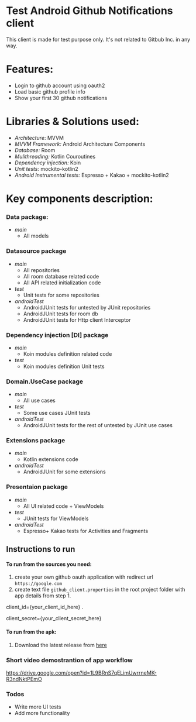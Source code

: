 # Test Android Github Notifications client

This client is made for test purpose only. It's not related to Gitbub Inc. in any way. 
# Features:
  - Login to github account using oauth2 
  - Load basic github profile info
  - Show your first 30 github notifications

# Libraries & Solutions used:
  - *Architecture*: MVVM
  - *MVVM Framework:* Android Architecture Components
  - *Database:* Room
  - *Mulithreading:* Kotlin Couroutines
  - *Dependency injection:* Koin
  - *Unit tests:* mockito-kotlin2 
  - *Android Instrumental tests:* Espresso + Kakao + mockito-kotlin2
  
# Key components description: 

### Data package:
- *main* 
  * All models
### Datasource package
 - *main* 
   * All repositories 
   * All room database related code
   * All API related initialization code
 - *test* 
   * Unit tests for some repositories
 - *androidTest* 
   * AndroidJUnit tests for untested by JUnit repositories 
   * AndroidJUnit tests for room db
   * AndroidJUnit tests for Http client Interceptor
### Dependency injection [DI] package
- *main* 
   * Koin modules definition related code
- *test* 
  * Koin modules definition Unit tests
### Domain.UseCase package
- *main*
  * All use cases 
- *test*
  * Some use cases JUnit tests
- *androidTest*
  * AndroidJUnit tests for the rest of untested by JUnit use cases
### Extensions package
- *main*
  * Kotlin extensions code
- *androidTest*
  * AndroidJUnit for some extensions
### Presentaion package
- *main*
  * All UI related code + ViewModels
- *test*
  * JUnit tests for ViewModels
- *androidTest*
  * Espresso+ Kakao tests for Activities and Fragments

## Instructions to run

#### To run from the sources you need: 
1) create your own github oauth application with redirect url ```https://google.com```
2) create text file ```github_client.properties``` in the root project folder with app details from step 1.  

client_id={your_client_id_here} . 

client_secret={your_client_secret_here}


#### To run from the apk: 
 1) Download the latest release from [here](https://github.com/razir/GithubTestClient/releases/tag/1.0) 
 
 
### Short video demostrantion of app workflow
   https://drive.google.com/open?id=1L9BRnS7qELimUwrrneMK-R3ndNktPEmO
### Todos
 - Write more UI tests
 - Add more functionality

